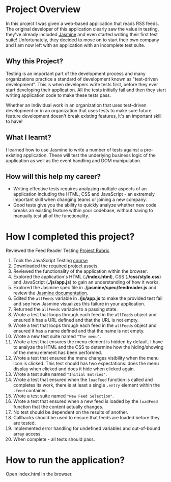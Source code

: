 # Project Overview

In this project I was given a web-based application that reads RSS feeds. The original developer of this application clearly saw the value in testing, they've already included [Jasmine](http://jasmine.github.io/) and even started writing their first test suite! Unfortunately, they decided to move on to start their own company and I am now left with an application with an incomplete test suite.


## Why this Project?

Testing is an important part of the development process and many organizations practice a standard of development known as "test-driven development". This is when developers write tests first, before they ever start developing their application. All the tests initially fail and then they start writing application code to make these tests pass.

Whether an individual work in an organization that uses test-driven development or in an organization that uses tests to make sure future feature development doesn't break existing features, it's an important skill to have!


## What I learnt?

I learned how to use Jasmine to write a number of tests against a pre-existing application. These will test the underlying business logic of the application as well as the event handling and DOM manipulation.


## How will this help my career?

* Writing effective tests requires analyzing multiple aspects of an application including the HTML, CSS and JavaScript - an extremely important skill when changing teams or joining a new company.
* Good tests give you the ability to quickly analyze whether new code breaks an existing feature within your codebase, without having to manually test all of the functionality.


# How I completed this project?

Reviewed the Feed Reader Testing [Project Rubric](https://review.udacity.com/#!/projects/3442558598/rubric)

1. Took the JavaScript Testing [course](https://www.udacity.com/course/ud549)
2. Downloaded the [required project assets](http://github.com/udacity/frontend-nanodegree-feedreader).
3. Reviewed the functionality of the application within the browser.
4. Explored the application's HTML (**./index.html**), CSS (**./css/style.css**) and JavaScript (**./js/app.js**) to gain an understanding of how it works.
5. Explored the Jasmine spec file in **./jasmine/spec/feedreader.js** and review the [Jasmine documentation](http://jasmine.github.io).
6. Edited the `allFeeds` variable in **./js/app.js** to make the provided test fail and see how Jasmine visualizes this failure in your application.
7. Returned the `allFeeds` variable to a passing state.
8. Wrote a test that loops through each feed in the `allFeeds` object and ensured it has a URL defined and that the URL is not empty.
9. Wrote a test that loops through each feed in the `allFeeds` object and ensured it has a name defined and that the name is not empty.
10. Wrote a new test suite named `"The menu"`.
11. Wrote a test that ensures the menu element is hidden by default. I have to analyze the HTML and the CSS to determine how the hiding/showing of the menu element has been performed.
12. Wrote a test that ensured the menu changes visibility when the menu icon is clicked. This test should has two expectations: does the menu display when clicked and does it hide when clicked again.
13. Wrote a test suite named `"Initial Entries"`.
14. Wrote a test that ensured when the `loadFeed` function is called and completes its work, there is at least a single `.entry` element within the `.feed` container.
15. Wrote a test suite named `"New Feed Selection"`.
16. Wrote a test that ensured when a new feed is loaded by the `loadFeed` function that the content actually changes.
17. No test should be dependent on the results of another.
18. Callbacks should be used to ensure that feeds are loaded before they are tested.
19. Implemented error handling for undefined variables and out-of-bound array access.
20. When complete - all tests should pass.

# How to run the application?

Open index.html in the browser.
